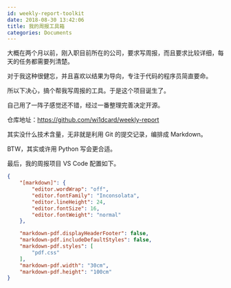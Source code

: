 ```yaml
---
id: weekly-report-toolkit
date: 2018-08-30 13:42:06
title: 我的周报工具箱
categories: Documents
---
```


大概在两个月以前，刚入职目前所在的公司，要求写周报，而且要求比较详细，每天的任务都需要列清楚。

对于我这种很健忘，并且喜欢以结果为导向，专注于代码的程序员简直要命。

所以下决心，搞个帮我写周报的工具。于是这个项目诞生了。

自己用了一阵子感觉还不错，经过一番整理完善决定开源。

仓库地址：<https://github.com/wi1dcard/weekly-report>

其实没什么技术含量，无非就是利用 Git 的提交记录，编排成 Markdown。

BTW，其实或许用 Python 写会更合适。

最后，我的周报项目 VS Code 配置如下。

```json
{
    "[markdown]": {
        "editor.wordWrap": "off",
        "editor.fontFamily": "Inconsolata",
        "editor.lineHeight": 24,
        "editor.fontSize": 16,
        "editor.fontWeight": "normal"
    },

    "markdown-pdf.displayHeaderFooter": false,
    "markdown-pdf.includeDefaultStyles": false,
    "markdown-pdf.styles": [
        "pdf.css"
    ],
    "markdown-pdf.width": "30cm",
    "markdown-pdf.height": "100cm"
}
```